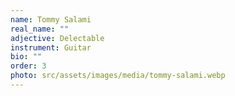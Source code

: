 ```yaml
---
name: Tommy Salami
real_name: ""
adjective: Delectable
instrument: Guitar
bio: ""
order: 3
photo: src/assets/images/media/tommy-salami.webp
---
```

